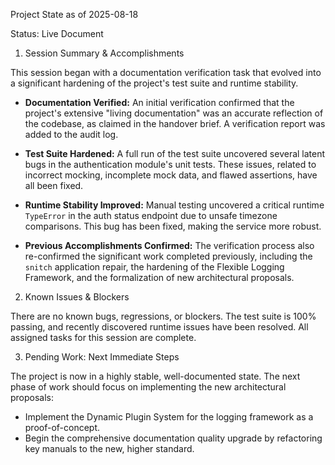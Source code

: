 Project State as of 2025-08-18

Status: Live Document
1. Session Summary & Accomplishments

This session began with a documentation verification task that evolved into a significant hardening of the project's test suite and runtime stability.

*   **Documentation Verified:** An initial verification confirmed that the project's extensive "living documentation" was an accurate reflection of the codebase, as claimed in the handover brief. A verification report was added to the audit log.

*   **Test Suite Hardened:** A full run of the test suite uncovered several latent bugs in the authentication module's unit tests. These issues, related to incorrect mocking, incomplete mock data, and flawed assertions, have all been fixed.

*   **Runtime Stability Improved:** Manual testing uncovered a critical runtime `TypeError` in the auth status endpoint due to unsafe timezone comparisons. This bug has been fixed, making the service more robust.

*   **Previous Accomplishments Confirmed:** The verification process also re-confirmed the significant work completed previously, including the `snitch` application repair, the hardening of the Flexible Logging Framework, and the formalization of new architectural proposals.

2. Known Issues & Blockers

There are no known bugs, regressions, or blockers. The test suite is 100% passing, and recently discovered runtime issues have been resolved. All assigned tasks for this session are complete.

3. Pending Work: Next Immediate Steps

The project is now in a highly stable, well-documented state. The next phase of work should focus on implementing the new architectural proposals:

*   Implement the Dynamic Plugin System for the logging framework as a proof-of-concept.
*   Begin the comprehensive documentation quality upgrade by refactoring key manuals to the new, higher standard.